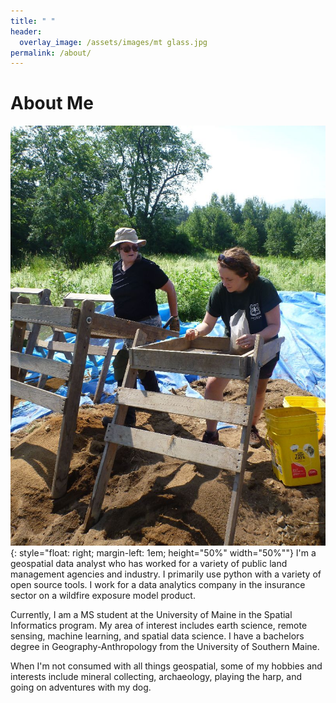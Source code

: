 ```yaml
---
title: " "
header:
  overlay_image: /assets/images/mt glass.jpg
permalink: /about/
---
```


# About Me

![image](/assets/images/wmnfarch.jpg){: style="float: right; margin-left: 1em; height="50%" width="50%""}
I'm a geospatial data analyst who has worked for a variety of public land management agencies and industry. I primarily use python with a variety of open source tools. I work for a data analytics company in the insurance sector on a wildfire exposure model product.

Currently, I am a MS student at the University of Maine in the Spatial Informatics program. My area of interest includes earth science, remote sensing, machine learning, and spatial data science. I have a bachelors degree in Geography-Anthropology from the University of Southern Maine. 

When I'm not consumed with all things geospatial, some of my hobbies and interests include mineral collecting, archaeology, playing the harp, and going on adventures with my dog. 
